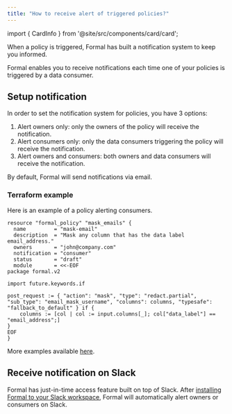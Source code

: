 ```yaml
---
title: "How to receive alert of triggered policies?"
---
```


import { CardInfo } from '@site/src/components/card/card';

<span className="page-description">When a policy is triggered, Formal has built a notification system to keep you informed.</span>

Formal enables you to receive notifications each time one of your policies is triggered by a data consumer.

## Setup notification

In order to set the notification system for policies, you have 3 options:
1. Alert owners only: only the owners of the policy will receive the notification.
2. Alert consumers only: only the data consumers triggering the policy will receive the notification.
3. Alert owners and consumers: both owners and data consumers will receive the notification.

<CardInfo>By default, Formal will send notifications via email. </CardInfo>

### Terraform example

Here is an example of a policy alerting consumers.

```hcl
resource "formal_policy" "mask_emails" {
  name         = "mask-email"
  description  = "Mask any column that has the data label email_address."
  owners       = "john@company.com"
  notification = "consumer"
  status       = "draft"
  module       = <<-EOF
package formal.v2

import future.keywords.if

post_request := { "action": "mask", "type": "redact.partial", "sub_type": "email_mask_username", "columns": columns, "typesafe": "fallback_to_default" } if {
    columns := [col | col := input.columns[_]; col["data_label"] == "email_address";]
}
EOF
}
```

More examples available [here](https://github.com/formalco/terraform-provider-formal/blob/master/examples/policies/main.tf).

## Receive notification on Slack

Formal has just-in-time access feature built on top of Slack. After [installing Formal to your Slack workspace](/integrations/chatops/slack), Formal will automatically alert owners or consumers on Slack.